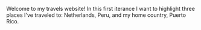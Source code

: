 Welcome to my travels website! In this first iterance I want to highlight three places I've traveled to: Netherlands, Peru, and my home country, Puerto Rico. 
